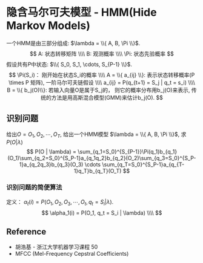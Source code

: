 # 隐含马尔可夫模型 - HMM(Hide Markov Models)

一个HMM是由三部分组成:  $\lambda = \\{ A, B, \Pi \\}$.  
$$
A: 状态转移矩阵  \\\\
B: 观测概率 \\\\
\Pi: 状态先验概率
$$
假设共有$P$中状态: $\\{ S_0, S_1, \cdots, S_{P-1} \\}$.  
$$
\Pi(S_i)： 刚开始在状态S_i的概率 \\\\
A = \\{ a_{ij} \\}: 表示状态转移概率(P \times P 矩阵), 一阶马尔可夫链假设 \\\\
a_{ij} = P(q_{t+1} = S_j | q_t = s_i) \\\\
B = \\{ b_j(O)\\}: 若输入向量O是属于S_j的， 则它的概率分布用b_j(O)来表示, 传统的方法是用高斯混合模型(GMM)来估计b_j(O).
$$

## 识别问题
给出$O = O_1, O_2, \cdots, O_T$, 给出一个HMM模型 $\lambda = \\{ A, B, \Pi \\}$, 求$P(O | \lambda)$
$$
P(O | \lambda) = \sum_{q_1=S_0}^{S_{P-1}}\Pi(q_1)b_{q_1}(O_1)\sum_{q_2=S_0}^{S_P-1}a_{q_1q_2}b_{q_2}(O_2)\sum_{q_3=S_0}^{S_P-1}a_{q_2q_3}b_{q_3}(O_3) \cdots \sum_{q_T=S_0}^{S_P-1}a_{q_{T-1}q_T}b_{q_T}(O_T)
$$
### 识别问题的简便算法
定义： $\alpha_t(i) = P(O_1, O_2, O_3, \cdots, O_t, q_t = S_i | \lambda)$. 
$$
\alpha_1(i) = P(O_1, q_t = S_i | \lambda) \\\\
$$

## Reference
* 胡浩基 - 浙江大学机器学习课程 50
* MFCC (Mel-Frequency Cepstral Coefficients)

